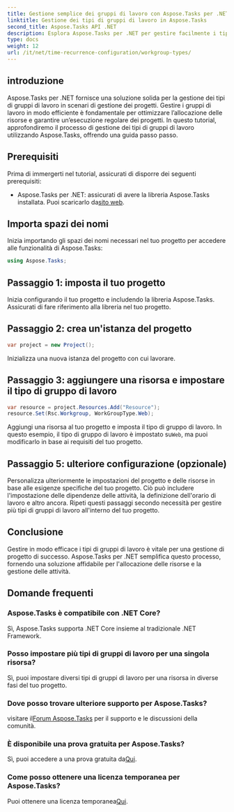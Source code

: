 ```yaml
---
title: Gestione semplice dei gruppi di lavoro con Aspose.Tasks per .NET
linktitle: Gestione dei tipi di gruppi di lavoro in Aspose.Tasks
second_title: Aspose.Tasks API .NET
description: Esplora Aspose.Tasks per .NET per gestire facilmente i tipi di gruppi di lavoro nel tuo progetto. Ottimizza l'allocazione delle risorse e migliora la gestione dei progetti.
type: docs
weight: 12
url: /it/net/time-recurrence-configuration/workgroup-types/
---
```

## introduzione
Aspose.Tasks per .NET fornisce una soluzione solida per la gestione dei tipi di gruppi di lavoro in scenari di gestione dei progetti. Gestire i gruppi di lavoro in modo efficiente è fondamentale per ottimizzare l’allocazione delle risorse e garantire un’esecuzione regolare dei progetti. In questo tutorial, approfondiremo il processo di gestione dei tipi di gruppi di lavoro utilizzando Aspose.Tasks, offrendo una guida passo passo.
## Prerequisiti
Prima di immergerti nel tutorial, assicurati di disporre dei seguenti prerequisiti:
-  Aspose.Tasks per .NET: assicurati di avere la libreria Aspose.Tasks installata. Puoi scaricarlo da[sito web](https://releases.aspose.com/tasks/net/).
## Importa spazi dei nomi
Inizia importando gli spazi dei nomi necessari nel tuo progetto per accedere alle funzionalità di Aspose.Tasks:
```csharp
using Aspose.Tasks;
```
## Passaggio 1: imposta il tuo progetto
Inizia configurando il tuo progetto e includendo la libreria Aspose.Tasks. Assicurati di fare riferimento alla libreria nel tuo progetto.
## Passaggio 2: crea un'istanza del progetto
```csharp
var project = new Project();
```
Inizializza una nuova istanza del progetto con cui lavorare.
## Passaggio 3: aggiungere una risorsa e impostare il tipo di gruppo di lavoro
```csharp
var resource = project.Resources.Add("Resource");
resource.Set(Rsc.Workgroup, WorkGroupType.Web);
```
 Aggiungi una risorsa al tuo progetto e imposta il tipo di gruppo di lavoro. In questo esempio, il tipo di gruppo di lavoro è impostato su`Web`, ma puoi modificarlo in base ai requisiti del tuo progetto.
## Passaggio 5: ulteriore configurazione (opzionale)
Personalizza ulteriormente le impostazioni del progetto e delle risorse in base alle esigenze specifiche del tuo progetto. Ciò può includere l'impostazione delle dipendenze delle attività, la definizione dell'orario di lavoro e altro ancora.
Ripeti questi passaggi secondo necessità per gestire più tipi di gruppi di lavoro all'interno del tuo progetto.
## Conclusione
Gestire in modo efficace i tipi di gruppi di lavoro è vitale per una gestione di progetto di successo. Aspose.Tasks per .NET semplifica questo processo, fornendo una soluzione affidabile per l'allocazione delle risorse e la gestione delle attività.
## Domande frequenti
### Aspose.Tasks è compatibile con .NET Core?
Sì, Aspose.Tasks supporta .NET Core insieme al tradizionale .NET Framework.
### Posso impostare più tipi di gruppi di lavoro per una singola risorsa?
Sì, puoi impostare diversi tipi di gruppi di lavoro per una risorsa in diverse fasi del tuo progetto.
### Dove posso trovare ulteriore supporto per Aspose.Tasks?
 visitare il[Forum Aspose.Tasks](https://forum.aspose.com/c/tasks/15) per il supporto e le discussioni della comunità.
### È disponibile una prova gratuita per Aspose.Tasks?
 Sì, puoi accedere a una prova gratuita da[Qui](https://releases.aspose.com/).
### Come posso ottenere una licenza temporanea per Aspose.Tasks?
 Puoi ottenere una licenza temporanea[Qui](https://purchase.aspose.com/temporary-license/).